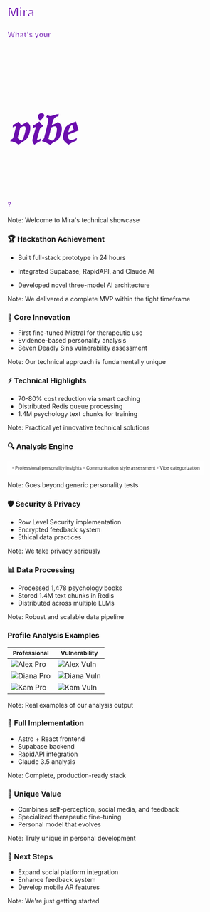 <!-- .slide: data-background="assets/mira-bg.png" data-background-size="cover" -->

<h1 style="color: #6a0dad; -webkit-text-stroke: 2px white; text-stroke: 2px white;">Mira</h1>

<h3 style="color: #6a0dad; -webkit-text-stroke: 1px white; text-stroke: 1px white;">What's your</h3><h3 style="color: #6a0dad; -webkit-text-stroke: 1px white; font-style: italic;  font-size: 100px;">𝔳𝔦𝔟𝔢</h3><h3 style="color: #6a0dad; -webkit-text-stroke: 1px white; text-stroke: 1px white;">?</h3>

Note: Welcome to Mira's technical showcase


### 🏆 Hackathon Achievement
- Built full-stack prototype in 24 hours
- Integrated Supabase, RapidAPI, and Claude AI
- Developed novel three-model AI architecture

   <div class="reveal">
      <div class="slides">
        <section data-markdown="slides.md" data-background-image="assets/runthrough-interface-.gif"></section>
      </div>
    </div>

Note: We delivered a complete MVP within the tight timeframe


### 🧠 Core Innovation
- First fine-tuned Mistral for therapeutic use
- Evidence-based personality analysis
- Seven Deadly Sins vulnerability assessment

Note: Our technical approach is fundamentally unique


### ⚡ Technical Highlights
- 70-80% cost reduction via smart caching
- Distributed Redis queue processing
- 1.4M psychology text chunks for training

Note: Practical yet innovative technical solutions


### 🔍 Analysis Engine

<span style="font-size:0.7em; background-color: rgba(255,255,255,0.8); padding: 10px; display: inline-block;">
- Professional personality insights
- Communication style assessment
- Vibe categorization
</span>

<!-- Remove the inline image since it's now the background -->

Note: Goes beyond generic personality tests


### 🛡️ Security & Privacy
- Row Level Security implementation
- Encrypted feedback system
- Ethical data practices

Note: We take privacy seriously


### 📊 Data Processing
- Processed 1,478 psychology books
- Stored 1.4M text chunks in Redis
- Distributed across multiple LLMs

Note: Robust and scalable data pipeline


### Profile Analysis Examples
| <small>Professional</small> | <small>Vulnerability</small> |
|--------------|---------------|
| ![Alex Pro](assets/Alex-pro.png) | ![Alex Vuln](assets/Alex-vulnerability.png) |
| ![Diana Pro](assets/Diana-pro.png) | ![Diana Vuln](assets/Diana-vulnerability.png) |
| ![Kam Pro](assets/Kam-pro.png) | ![Kam Vuln](assets/Kam-vulnerability.png) |

Note: Real examples of our analysis output


### 🚀 Full Implementation
- Astro + React frontend
- Supabase backend
- RapidAPI integration
- Claude 3.5 analysis

Note: Complete, production-ready stack


### 🌟 Unique Value
- Combines self-perception, social media, and feedback
- Specialized therapeutic fine-tuning
- Personal model that evolves

Note: Truly unique in personal development


### 🎯 Next Steps
- Expand social platform integration
- Enhance feedback system
- Develop mobile AR features

Note: We're just getting started
